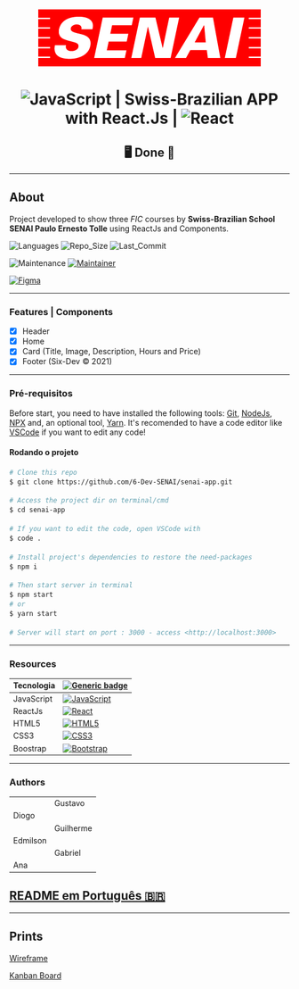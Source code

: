 <center>

![banner](./src/assets/images/logo.png)

# ![JavaScript](https://img.shields.io/badge/javascript-%23323330.svg?style=for-the-badge&logo=javascript&logoColor=%23F7DF1E) | Swiss-Brazilian APP with React.Js | ![React](https://img.shields.io/badge/react-%2320232a.svg?style=for-the-badge&logo=react&logoColor=%2361DAFB)

## &#128421; Done &#128640; 

</center>

---

## About

Project developed to show three *FIC* courses by **Swiss-Brazilian School SENAI Paulo Ernesto Tolle** using ReactJs and Components.

![Languages](https://img.shields.io/github/languages/count/6-Dev-SENAI/senai-app?color=%2304D361) ![Repo_Size](https://img.shields.io/github/repo-size/6-Dev-SENAI/senai-app) ![Last_Commit](https://img.shields.io/github/last-commit/6-Dev-SENAI/senai-app)

![Maintenance](https://img.shields.io/badge/Maintained%3F-yes-green.svg) [![Maintainer](https://img.shields.io/badge/maintainer-SixDev-purple)](https://github.com/6-Dev-SENAI)

[![Figma](https://img.shields.io/badge/figma-%23F24E1E.svg?style=for-the-badge&logo=figma&logoColor=white)](https://www.figma.com/file/JjC6HZtN0gZJdoPHMAly5g/Sui%C3%A7o-Brasileiro-App?node-id=0%3A1)

---

### Features | Components

- [x] Header
- [x] Home
- [x] Card (Title, Image, Description, Hours and Price)
- [x] Footer (Six-Dev &copy; 2021)

---

### Pré-requisitos

Before start, you need to have installed the following tools: [Git](https://git-scm.com/downloads), [NodeJs](https://nodejs.org/en/download/), [NPX](https://www.npmjs.com/package/npx) and, an optional tool, [Yarn](https://classic.yarnpkg.com/en/docs/install/). It's recomended to have a code editor like [VSCode](https://code.visualstudio.com/Download) if you want to edit any code!


#### Rodando o projeto

```bash
# Clone this repo
$ git clone https://github.com/6-Dev-SENAI/senai-app.git

# Access the project dir on terminal/cmd
$ cd senai-app

# If you want to edit the code, open VSCode with
$ code .

# Install project's dependencies to restore the need-packages
$ npm i

# Then start server in terminal
$ npm start 
# or
$ yarn start

# Server will start on port : 3000 - access <http://localhost:3000>
```

---

### Resources

| Tecnologia | [![Generic badge](https://img.shields.io/badge/Badges--lime.svg)](####recursos) |
|---|---|
| JavaScript | [![JavaScript](https://img.shields.io/badge/javascript-%23323330.svg?style=for-the-badge&logo=javascript&logoColor=%23F7DF1E)](https://developer.mozilla.org/pt-BR/docs/Web/JavaScript) |
| ReactJs | [![React](https://img.shields.io/badge/react-%2320232a.svg?style=for-the-badge&logo=react&logoColor=%2361DAFB)](https://pt-br.reactjs.org/) |
| HTML5 | [![HTML5](https://img.shields.io/badge/html5-%23E34F26.svg?style=for-the-badge&logo=html5&logoColor=white)](https://developer.mozilla.org/pt-BR/docs/Web/HTML) |
| CSS3 | [![CSS3](https://img.shields.io/badge/css3-%231572B6.svg?style=for-the-badge&logo=css3&logoColor=white)](https://developer.mozilla.org/pt-BR/docs/Web/CSS) |
| Boostrap | [![Bootstrap](https://img.shields.io/badge/bootstrap-%23563D7C.svg?style=for-the-badge&logo=bootstrap&logoColor=white)](https://getbootstrap.com/) |

---

### Authors

<table>
    <tbody>
        <tr>
            <td>
                <a href="https://github.com/Gustavo-Apolonio">
                    <img src="https://avatars.githubusercontent.com/u/61479398?v=4" width="100px" style="border-radius: 50%;" alt=""/>
                </a>
            </td>
            <td>
                Gustavo
            </td>
        </tr>
        <tr>
            <td>
                Diogo
            </td>
            <td>
                <a href="https://github.com/diogolimalucasdev">
                    <img src="https://avatars.githubusercontent.com/u/66488127?v=4" width="100px" style="border-radius: 50%;" alt=""/>
                </a>
            </td>
        </tr>
        <tr>
            <td>
                <a href="https://github.com/GuilhermeSeveriano">
                    <img src="https://avatars.githubusercontent.com/u/87097691?v=4" width="100px" style="border-radius: 50%;" alt=""/>
                </a>
            </td>
            <td>
                Guilherme
            </td>
        </tr>
        <tr>
            <td>
                Edmilson
            </td>
            <td>
                <a href="https://github.com/Edmilson1406">
                    <img src="https://avatars.githubusercontent.com/u/87097456?v=4" width="100px" style="border-radius: 50%;" alt=""/>
                </a>
            </td>
        </tr>
        <tr>
            <td>
                <a href="https://github.com/Gabriel-Silvano">
                    <img src="https://avatars.githubusercontent.com/u/84875270?v=4" width="100px" style="border-radius: 50%;" alt=""/>
                </a>
            </td>
            <td>
                Gabriel
            </td>
        </tr>
                <tr>
            <td>
                Ana
            </td>
            <td>
                <a href="https://github.com/anaalves-ferr">
                    <img src="https://avatars.githubusercontent.com/u/88809084?v=4" width="100px" style="border-radius: 50%;" alt=""/>
                </a>
            </td>
        </tr>
    </tbody>
</table>

## [README em Português 🇧🇷](./README.md)

---

## Prints

[Wireframe](./src/assets/images/wireframe.png)

[Kanban Board](./src/assets/images/kanban.png)